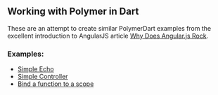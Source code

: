 ## Working with Polymer in Dart ##

These are an attempt to create similar PolymerDart examples from the excellent introduction to AngularJS article [Why Does Angular.js Rock](http://angular-tips.com/blog/2013/08/why-does-angular-dot-js-rock/ "angular tips").


### Examples: ###

- [Simple Echo](https://github.com/scribeGriff/polymer_examples/tree/master/web/simple_echo "Simple Echo")
- [Simple Controller](https://github.com/scribeGriff/polymer_examples/tree/master/web/simple_controller "Simple Controller")
- [Bind a function to a scope](https://github.com/scribeGriff/polymer_examples/tree/master/web/bind_functions "Bind Function to Scope")
